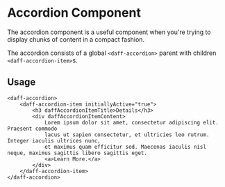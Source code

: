 # Accordion Component

The accordion component is a useful component when you're trying to display chunks of content in a compact fashion.

The accordion consists of a global `<daff-accordion>` parent with children `<daff-accordion-item>`s.

## Usage

```
<daff-accordion>
    <daff-accordion-item initiallyActive="true">
        <h3 daffAccordionItemTitle>Details</h3>
        <div daffAccordionItemContent>
            Lorem ipsum dolor sit amet, consectetur adipiscing elit. Praesent commodo 
            lacus ut sapien consectetur, et ultricies leo rutrum. Integer iaculis ultrices nunc, 
            et maximus quam efficitur sed. Maecenas iaculis nisl neque, maximus sagittis libero sagittis eget.
            <a>Learn More.</a>
        </div>
    </daff-accordion-item>
</daff-accordion>
```
